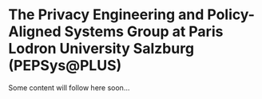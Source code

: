 # The Privacy Engineering and Policy-Aligned Systems Group at Paris Lodron University Salzburg (PEPSys@PLUS)

Some content will follow here soon...
